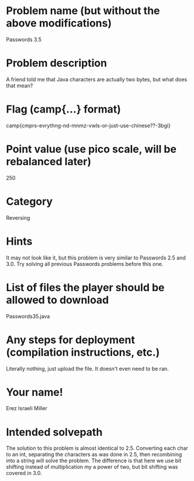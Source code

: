 # Problem name (but without the above modifications)
Passwords 3.5
# Problem description
A friend told me that Java characters are actually two bytes, but what does that mean?
# Flag (camp{...} format)
camp{cmprs-evrythng-nd-mnmz-vwls-or-just-use-chinese??-3bgi}
# Point value (use pico scale, will be rebalanced later)
250
# Category
Reversing
# Hints
It may not look like it, but this problem is very similar to Passwords 2.5 and 3.0. Try solving all previous Passwords problems before this one.
# List of files the player should be allowed to download
Passwords35.java
# Any steps for deployment (compilation instructions, etc.)
Literally nothing, just upload the file. It doesn't even need to be ran.
# Your name!
Erez Israeli Miller
# Intended solvepath
The solution to this problem is almost identical to 2.5. Converting each char to an int, separating the characters as was done in 2.5, then recombining into a string will solve the problem. The difference is that here we use bit shifting instead of multiplication my a power of two, but bit shifting was covered in 3.0.

